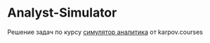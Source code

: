 # Analyst-Simulator
Решение задач по курсу [симулятор аналитика](https://karpov.courses/simulator) от karpov.courses
